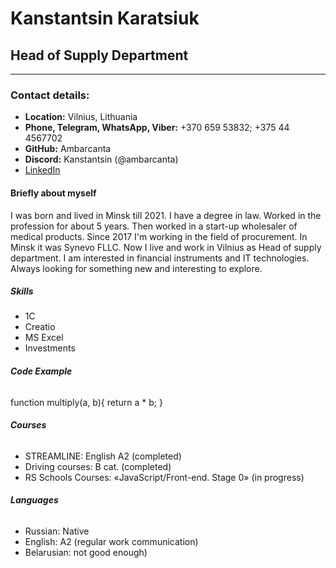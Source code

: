 # **Kanstantsin Karatsiuk**

## **Head of Supply Department**
********************************
### **Contact details:**

* **Location:** Vilnius, Lithuania
* **Phone, Telegram, WhatsApp, Viber:** +370 659 53832; +375 44 4567702
* **GitHub:** Ambarcanta
* **Discord:** Kanstantsin (@ambarcanta)
* [LinkedIn](https://www.linkedin.com/in/kanstantsin-karatsiuk-418b71231/)

#### **Briefly about myself**

I was born and lived in Minsk till 2021.
I have a degree in law. Worked in the profession for about 5 years.
Then worked in a start-up wholesaler of medical products.
Since 2017 I'm working in the field of procurement. In Minsk it was Synevo FLLC.
Now I live and work in Vilnius as Head of supply department.
I am interested in financial instruments and IT technologies.
Always looking for something new and interesting to explore.

##### **Skills**

* 1C
* Creatio
* MS Excel
* Investments

###### **Code Example**

function multiply(a, b){
return a * b;
}

###### **Courses**

* STREAMLINE: English A2 (completed)
* Driving courses: B cat. (completed)
* RS Schools Courses: «JavaScript/Front-end. Stage 0» (in progress)

###### **Languages**

* Russian: Native
* English: A2 (regular work communication)
* Belarusian: not good enough)